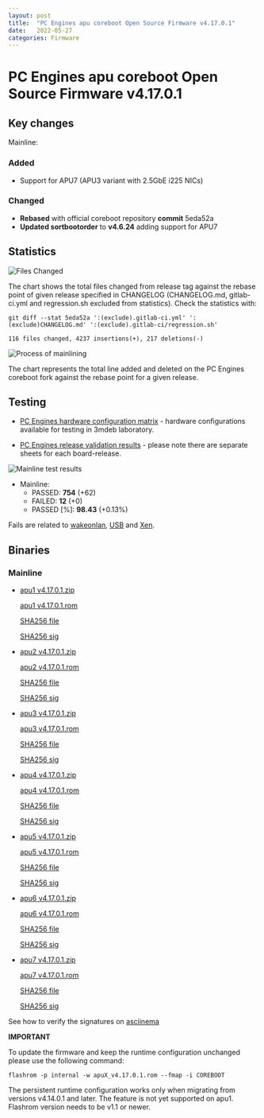 ```yaml
---
layout: post
title:  "PC Engines apu coreboot Open Source Firmware v4.17.0.1"
date:   2022-05-27
categories: Firmware
---
```


# PC Engines apu coreboot Open Source Firmware v4.17.0.1

## Key changes

Mainline:

### Added

- Support for APU7 (APU3 variant with 2.5GbE i225 NICs)

### Changed

- **Rebased** with official coreboot repository **commit** 5eda52a
- **Updated sortbootorder** to **v4.6.24** adding support for APU7

## Statistics

![Files Changed](https://cloud.3mdeb.com/index.php/s/NFcsWDEGYde6anA/preview)

The chart shows the total files changed from release tag against the rebase
point of given release specified in CHANGELOG (CHANGELOG.md, gitlab-ci.yml
and regression.sh excluded from statistics). Check the statistics with:

```
git diff --stat 5eda52a ':(exclude).gitlab-ci.yml' ':(exclude)CHANGELOG.md' ':(exclude).gitlab-ci/regression.sh'
```

`116 files changed, 4237 insertions(+), 217 deletions(-)`

![Process of mainlining](https://cloud.3mdeb.com/index.php/s/6yR5a3sTC8Xot5W/preview)

The chart represents the total line added and deleted on the PC Engines
coreboot fork against the rebase point for a given release.

## Testing

* [PC Engines hardware configuration matrix](https://cloud.3mdeb.com/index.php/s/GYecq2SHidoFZ8A/preview) -
  hardware configurations available for testing in 3mdeb laboratory.

* [PC Engines release validation results](https://docs.google.com/spreadsheets/d/1_uRhVo9eYeZONnelymonYp444zYHT_Q_qmJEJ8_XqJc/edit#gid=0) -
  please note there are separate sheets for each board-release.

![Mainline test results](https://cloud.3mdeb.com/index.php/s/qSxoPobkE46JFib/preview)

* Mainline:
  * PASSED: **754** (+62)
  * FAILED: **12** (+0)
  * PASSED [%]: **98.43** (+0.13%)

Fails are related to
[wakeonlan](https://github.com/pcengines/apu2-documentation/issues/282),
[USB](https://github.com/pcengines/apu2-documentation/issues/277) and
[Xen](https://github.com/pcengines/apu2-documentation/issues/109).

## Binaries

### Mainline

* [apu1 v4.17.0.1.zip](https://3mdeb.com/open-source-firmware/pcengines/apu1/apu1_v4.17.0.1.zip)

  [apu1 v4.17.0.1.rom](https://3mdeb.com/open-source-firmware/pcengines/apu1/apu1_v4.17.0.1.rom)

  [SHA256 file](https://3mdeb.com/open-source-firmware/pcengines/apu1/apu1_v4.17.0.1.SHA256)

  [SHA256 sig](https://3mdeb.com/open-source-firmware/pcengines/apu1/apu1_v4.17.0.1.SHA256.sig)

* [apu2 v4.17.0.1.zip](https://3mdeb.com/open-source-firmware/pcengines/apu2/apu2_v4.17.0.1.zip)

  [apu2 v4.17.0.1.rom](https://3mdeb.com/open-source-firmware/pcengines/apu2/apu2_v4.17.0.1.rom)

  [SHA256 file](https://3mdeb.com/open-source-firmware/pcengines/apu2/apu2_v4.17.0.1.SHA256)

  [SHA256 sig](https://3mdeb.com/open-source-firmware/pcengines/apu2/apu2_v4.17.0.1.SHA256.sig)

* [apu3 v4.17.0.1.zip](https://3mdeb.com/open-source-firmware/pcengines/apu3/apu3_v4.17.0.1.zip)

  [apu3 v4.17.0.1.rom](https://3mdeb.com/open-source-firmware/pcengines/apu3/apu3_v4.17.0.1.rom)

  [SHA256 file](https://3mdeb.com/open-source-firmware/pcengines/apu3/apu3_v4.17.0.1.SHA256)

  [SHA256 sig](https://3mdeb.com/open-source-firmware/pcengines/apu3/apu3_v4.17.0.1.SHA256.sig)

* [apu4 v4.17.0.1.zip](https://3mdeb.com/open-source-firmware/pcengines/apu4/apu4_v4.17.0.1.zip)

  [apu4 v4.17.0.1.rom](https://3mdeb.com/open-source-firmware/pcengines/apu4/apu4_v4.17.0.1.rom)

  [SHA256 file](https://3mdeb.com/open-source-firmware/pcengines/apu4/apu4_v4.17.0.1.SHA256)

  [SHA256 sig](https://3mdeb.com/open-source-firmware/pcengines/apu4/apu4_v4.17.0.1.SHA256.sig)

* [apu5 v4.17.0.1.zip](https://3mdeb.com/open-source-firmware/pcengines/apu5/apu5_v4.17.0.1.zip)

  [apu5 v4.17.0.1.rom](https://3mdeb.com/open-source-firmware/pcengines/apu5/apu5_v4.17.0.1.rom)

  [SHA256 file](https://3mdeb.com/open-source-firmware/pcengines/apu5/apu5_v4.17.0.1.SHA256)

  [SHA256 sig](https://3mdeb.com/open-source-firmware/pcengines/apu5/apu5_v4.17.0.1.SHA256.sig)

* [apu6 v4.17.0.1.zip](https://3mdeb.com/open-source-firmware/pcengines/apu6/apu6_v4.17.0.1.zip)

  [apu6 v4.17.0.1.rom](https://3mdeb.com/open-source-firmware/pcengines/apu6/apu6_v4.17.0.1.rom)

  [SHA256 file](https://3mdeb.com/open-source-firmware/pcengines/apu6/apu6_v4.17.0.1.SHA256)

  [SHA256 sig](https://3mdeb.com/open-source-firmware/pcengines/apu6/apu6_v4.17.0.1.SHA256.sig)

* [apu7 v4.17.0.1.zip](https://3mdeb.com/open-source-firmware/pcengines/apu7/apu7_v4.17.0.1.zip)

  [apu7 v4.17.0.1.rom](https://3mdeb.com/open-source-firmware/pcengines/apu7/apu7_v4.17.0.1.rom)

  [SHA256 file](https://3mdeb.com/open-source-firmware/pcengines/apu7/apu7_v4.17.0.1.SHA256)

  [SHA256 sig](https://3mdeb.com/open-source-firmware/pcengines/apu7/apu7_v4.17.0.1.SHA256.sig)

See how to verify the signatures on [asciinema](https://asciinema.org/a/475909)

**IMPORTANT**

To update the firmware and keep the runtime configuration unchanged please
use the following command:

```
flashrom -p internal -w apuX_v4.17.0.1.rom --fmap -i COREBOOT
```

The persistent runtime configuration works only when migrating from versions
v4.14.0.1 and later. The feature is not yet supported on apu1. Flashrom version
needs to be v1.1 or newer.
